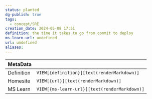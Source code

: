 ```yaml
---
status: planted
dg-publish: true
tags:
  - concept/SRE
creation_date: 2024-05-08 17:51
definition: the time it takes to go from commit to deploy
ms-learn-url: undefined
url: undefined
aliases:
---
```


| MetaData   |                                              |
| ---------- | -------------------------------------------- |
| Definition | `VIEW[{definition}][text(renderMarkdown)]`   |
| Homesite   | `VIEW[{url}][text(renderMarkdown)]`          |
| MS Learn   | `VIEW[{ms-learn-url}][text(renderMarkdown)]` |

